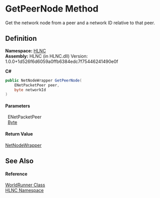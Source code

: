 # GetPeerNode Method


Get the network node from a peer and a network ID relative to that peer.



## Definition
**Namespace:** <a href="N_HLNC">HLNC</a>  
**Assembly:** HLNC (in HLNC.dll) Version: 1.0.0+1d526f6d6059a0ffb6384edc7f75446241490e0f

**C#**
``` C#
public NetNodeWrapper GetPeerNode(
	ENetPacketPeer peer,
	byte networkId
)
```



#### Parameters
<dl><dt>  ENetPacketPeer</dt><dd /><dt>  <a href="https://learn.microsoft.com/dotnet/api/system.byte" target="_blank" rel="noopener noreferrer">Byte</a></dt><dd /></dl>

#### Return Value
<a href="T_HLNC_NetNodeWrapper">NetNodeWrapper</a>  


## See Also


#### Reference
<a href="T_HLNC_WorldRunner">WorldRunner Class</a>  
<a href="N_HLNC">HLNC Namespace</a>  
